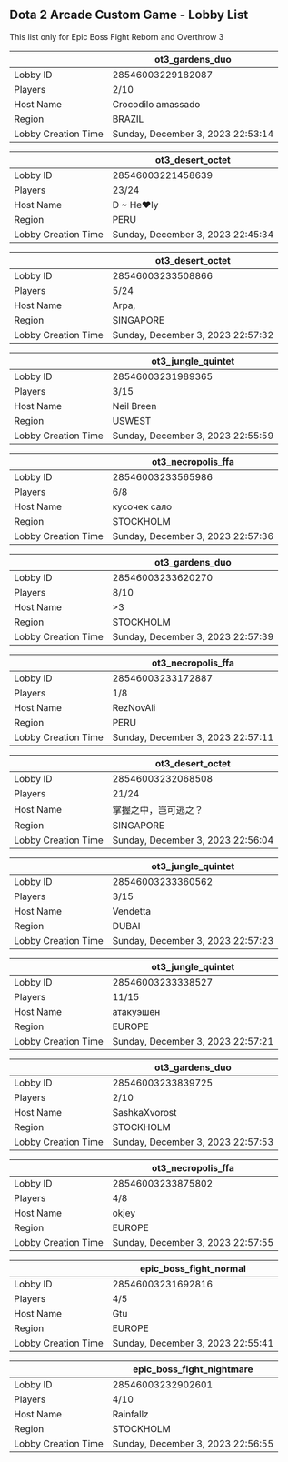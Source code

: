 ## Dota 2 Arcade Custom Game - Lobby List

This list only for Epic Boss Fight Reborn and Overthrow 3

|  | ot3_gardens_duo |
| ------ | ------ |
| Lobby ID | 28546003229182087 |
| Players | 2/10 |
| Host Name | Crocodilo amassado |
| Region | BRAZIL |
| Lobby Creation Time | Sunday, December 3, 2023 22:53:14 |


|  | ot3_desert_octet |
| ------ | ------ |
| Lobby ID | 28546003221458639 |
| Players | 23/24 |
| Host Name | D ~ He♥ly |
| Region | PERU |
| Lobby Creation Time | Sunday, December 3, 2023 22:45:34 |


|  | ot3_desert_octet |
| ------ | ------ |
| Lobby ID | 28546003233508866 |
| Players | 5/24 |
| Host Name | Arpa, |
| Region | SINGAPORE |
| Lobby Creation Time | Sunday, December 3, 2023 22:57:32 |


|  | ot3_jungle_quintet |
| ------ | ------ |
| Lobby ID | 28546003231989365 |
| Players | 3/15 |
| Host Name | Neil Breen |
| Region | USWEST |
| Lobby Creation Time | Sunday, December 3, 2023 22:55:59 |


|  | ot3_necropolis_ffa |
| ------ | ------ |
| Lobby ID | 28546003233565986 |
| Players | 6/8 |
| Host Name | кусочек сало |
| Region | STOCKHOLM |
| Lobby Creation Time | Sunday, December 3, 2023 22:57:36 |


|  | ot3_gardens_duo |
| ------ | ------ |
| Lobby ID | 28546003233620270 |
| Players | 8/10 |
| Host Name | >3 |
| Region | STOCKHOLM |
| Lobby Creation Time | Sunday, December 3, 2023 22:57:39 |


|  | ot3_necropolis_ffa |
| ------ | ------ |
| Lobby ID | 28546003233172887 |
| Players | 1/8 |
| Host Name | RezNovAli |
| Region | PERU |
| Lobby Creation Time | Sunday, December 3, 2023 22:57:11 |


|  | ot3_desert_octet |
| ------ | ------ |
| Lobby ID | 28546003232068508 |
| Players | 21/24 |
| Host Name | 掌握之中，岂可逃之？ |
| Region | SINGAPORE |
| Lobby Creation Time | Sunday, December 3, 2023 22:56:04 |


|  | ot3_jungle_quintet |
| ------ | ------ |
| Lobby ID | 28546003233360562 |
| Players | 3/15 |
| Host Name | Vendetta |
| Region | DUBAI |
| Lobby Creation Time | Sunday, December 3, 2023 22:57:23 |


|  | ot3_jungle_quintet |
| ------ | ------ |
| Lobby ID | 28546003233338527 |
| Players | 11/15 |
| Host Name | атакуэшен |
| Region | EUROPE |
| Lobby Creation Time | Sunday, December 3, 2023 22:57:21 |


|  | ot3_gardens_duo |
| ------ | ------ |
| Lobby ID | 28546003233839725 |
| Players | 2/10 |
| Host Name | SashkaXvorost |
| Region | STOCKHOLM |
| Lobby Creation Time | Sunday, December 3, 2023 22:57:53 |


|  | ot3_necropolis_ffa |
| ------ | ------ |
| Lobby ID | 28546003233875802 |
| Players | 4/8 |
| Host Name | okjey |
| Region | EUROPE |
| Lobby Creation Time | Sunday, December 3, 2023 22:57:55 |


|  | epic_boss_fight_normal |
| ------ | ------ |
| Lobby ID | 28546003231692816 |
| Players | 4/5 |
| Host Name | Gtu |
| Region | EUROPE |
| Lobby Creation Time | Sunday, December 3, 2023 22:55:41 |


|  | epic_boss_fight_nightmare |
| ------ | ------ |
| Lobby ID | 28546003232902601 |
| Players | 4/10 |
| Host Name | Rainfallz |
| Region | STOCKHOLM |
| Lobby Creation Time | Sunday, December 3, 2023 22:56:55 |



